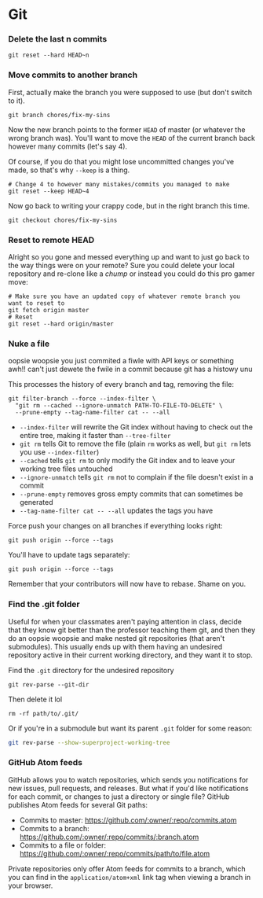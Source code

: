 # Git

### Delete the last n commits
```shell
git reset --hard HEAD~n
```

### Move commits to another branch
First, actually make the branch you were supposed to use (but don't switch to it).
```shell
git branch chores/fix-my-sins
```

Now the new branch points to the former `HEAD` of master (or whatever the wrong branch was). You'll want to move the `HEAD` of the current branch back however many commits (let's say 4).

Of course, if you do that you might lose uncommitted changes you've made, so that's why `--keep` is a thing.

```shell
# Change 4 to however many mistakes/commits you managed to make
git reset --keep HEAD~4
```

Now go back to writing your crappy code, but in the right branch this time.
```shell
git checkout chores/fix-my-sins
```

### Reset to remote HEAD
Alright so you gone and messed everything up and want to just go back to the way things were on your remote? Sure you could delete your local repository and re-clone like a *chump* or instead you could do this pro gamer move:
```shell
# Make sure you have an updated copy of whatever remote branch you want to reset to
git fetch origin master
# Reset
git reset --hard origin/master
```

### Nuke a file
oopsie woopsie you just commited a fiwle with API keys or something  
awh!! can't just dewete the fwile in a commit because git has a histowy unu  

This processes the history of every branch and tag, removing the file:
```shell
git filter-branch --force --index-filter \
  "git rm --cached --ignore-unmatch PATH-TO-FILE-TO-DELETE" \
  --prune-empty --tag-name-filter cat -- --all
```

- `--index-filter` will rewrite the Git index without having to check out the entire tree, making it faster than `--tree-filter`  
- `git rm` tells Git to remove the file (plain `rm` works as well, but `git rm` lets you use `--index-filter`)  
- `--cached` tells `git rm` to only modify the Git index and to leave your working tree files untouched  
- `--ignore-unmatch` tells `git rm` not to complain if the file doesn't exist in a commit  
- `--prune-empty` removes gross empty commits that can sometimes be generated  
- `--tag-name-filter cat -- --all` updates the tags you have

Force push your changes on all branches if everything looks right:
```shell
git push origin --force --tags
```

You'll have to update tags separately:
```shell
git push origin --force --tags
```

Remember that your contributors will now have to rebase. Shame on you.

### Find the .git folder
Useful for when your classmates aren't paying attention in class, decide that they know git better than the professor teaching them git, and then they do an oopsie woopsie and make nested git repositories (that aren't submodules). This usually ends up with them having an undesired repository active in their current working directory, and they want it to stop.

Find the `.git` directory for the undesired repository
```shell
git rev-parse --git-dir
```

Then delete it lol
```shell
rm -rf path/to/.git/
```

Or if you're in a submodule but want its parent `.git` folder for some reason:
```sh
git rev-parse --show-superproject-working-tree
```

### GitHub Atom feeds
GitHub allows you to watch repositories, which sends you notifications for new issues, pull requests, and releases. But what if you'd like notifications for each commit, or changes to just a directory or single file? GitHub publishes Atom feeds for several Git paths:
- Commits to master: https://github.com/:owner/:repo/commits.atom
- Commits to a branch: https://github.com/:owner/:repo/commits/:branch.atom
- Commits to a file or folder: https://github.com/:owner/:repo/commits/path/to/file.atom

Private repositories only offer Atom feeds for commits to a branch, which you can find in the `application/atom+xml` link tag when viewing a branch in your browser.
